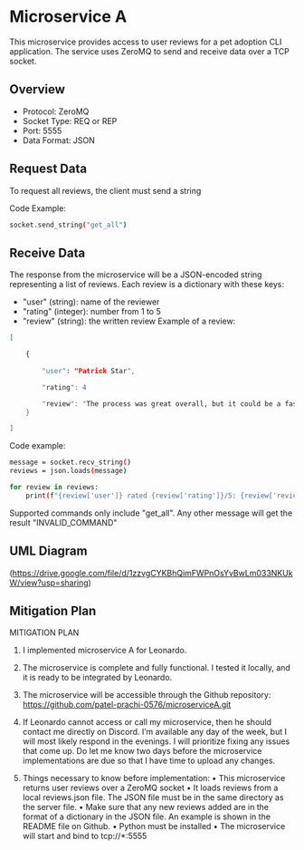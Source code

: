 
# Microservice A

This microservice provides access to user reviews for a pet adoption CLI application. The service uses ZeroMQ to send and receive data over a TCP socket.


## Overview
- Protocol: ZeroMQ
- Socket Type: REQ or REP
- Port: 5555
- Data Format: JSON
## Request Data
To request all reviews, the client must send a string

Code Example:
```bash
socket.send_string("get_all")
```

## Receive Data
The response from the microservice will be a JSON-encoded string representing a list of reviews. Each review is a dictionary with these keys:
- "user" (string): name of the reviewer
- "rating" (integer): number from 1 to 5
- "review" (string): the written review
Example of a review:
```bash
[

    {
    
        "user": "Patrick Star",

        "rating": 4

        "review": "The process was great overall, but it could be a faster process."
    }

]
```

Code example:
```bash
message = socket.recv_string()
reviews = json.loads(message)

for review in reviews:
    print(f"{review['user']} rated {review['rating']}/5: {review['review']}")
```

Supported commands only include "get_all". Any other message will get the result "INVALID_COMMAND"
## UML Diagram

(https://drive.google.com/file/d/1zzvgCYKBhQimFWPnOsYvBwLm033NKUkW/view?usp=sharing)

## Mitigation Plan
MITIGATION PLAN

1.	I implemented microservice A for Leonardo.

2.	The microservice is complete and fully functional. I tested it locally, and it is ready to be integrated by Leonardo.


3.	The microservice will be accessible through the Github repository: https://github.com/patel-prachi-0576/microserviceA.git

4.	If Leonardo cannot access or call my microservice, then he should contact me directly on Discord. I’m available any day of the week, but I will most likely respond in the evenings. I will prioritize fixing any issues that come up. Do let me know two days before the microservice implementations are due so that I have time to upload any changes.


5.	Things necessary to know before implementation:
•	This microservice returns user reviews over a ZeroMQ socket
•	It loads reviews from a local reviews.json file. The JSON file must be in the same directory as the server file.
•	Make sure that any new reviews added are in the format of a dictionary in the JSON file. An example is shown in the README file on Github.
•	Python must be installed
•	The microservice will start and bind to tcp://*:5555



